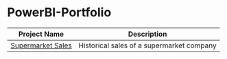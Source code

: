 # PowerBI-Portfolio

Project Name  | Description   | 
------------- | ------------- | 
[Supermarket Sales](https://app.powerbi.com/view?r=eyJrIjoiMmVlMjczNTItY2Y1My00NGMzLTg0ZjgtMzZmOTEwYzFmYTFiIiwidCI6IjcxYmIzNDU4LWQ3NWYtNDcxNi1hNWNiLTY0N2NkYWNiYzBhZiIsImMiOjh9) | Historical sales of a supermarket company
